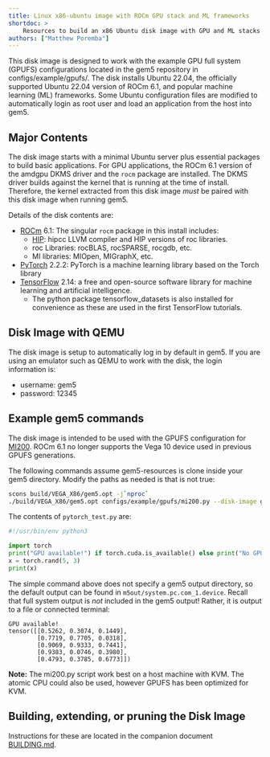 ```yaml
---
title: Linux x86-ubuntu image with ROCm GPU stack and ML frameworks
shortdoc: >
    Resources to build an x86 Ubuntu disk image with GPU and ML stacks
authors: ["Matthew Poremba"]
---
```


This disk image is designed to work with the example GPU full system (GPUFS) configurations located in the gem5 repository in configs/example/gpufs/.
The disk installs Ubuntu 22.04, the officially supported Ubuntu 22.04 version of ROCm 6.1, and popular machine learning (ML) frameworks.
Some Ubuntu configuration files are modified to automatically login as root user and load an application from the host into gem5.

## Major Contents

The disk image starts with a minimal Ubuntu server plus essential packages to build basic applications.
For GPU applications, the ROCm 6.1 version of the amdgpu DKMS driver and the `rocm` package are installed.
The DKMS driver builds against the kernel that is running at the time of install.
Therefore, the kernel extracted from this disk image *must* be paired with this disk image when running gem5.

Details of the disk contents are:
- [ROCm](https://rocm.docs.amd.com/) 6.1: The singular `rocm` package in this install includes:
    - [HIP](https://github.com/ROCm/HIP): hipcc LLVM compiler and HIP versions of roc libraries.
    - roc Libraries: rocBLAS, rocSPARSE, rocgdb, etc.
    - MI libraries: MIOpen, MIGraphX, etc.
- [PyTorch](https://pytorch.org/) 2.2.2: PyTorch is a machine learning library based on the Torch library
- [TensorFlow](https://tensorflow.org/) 2.14: a free and open-source software library for machine learning and artificial intelligence.
    - The python package tensorflow_datasets is also installed for convenience as these are used in the first TensorFlow tutorials.

## Disk Image with QEMU

The disk image is setup to automatically log in by default in gem5.
If you are using an emulator such as QEMU to work with the disk, the login information is:

- username: gem5
- password: 12345

## Example gem5 commands

The disk image is intended to be used with the GPUFS configuration for [MI200](https://rocm.docs.amd.com/en/latest/conceptual/gpu-arch/mi250.html).
ROCm 6.1 no longer supports the Vega 10 device used in previous GPUFS generations.

The following commands assume gem5-resources is clone inside your gem5 directory.
Modify the paths as needed is that is not true:

```sh
scons build/VEGA_X86/gem5.opt -j`nproc`
./build/VEGA_X86/gem5.opt configs/example/gpufs/mi200.py --disk-image gem5-resources/src/x86-ubuntu-gpu-ml/disk-image/x86-ubuntu-gpu-ml --kernel gem5-resources/src/x86-ubuntu-gpu-ml/vmlinux-gpu-ml --app ./pytorch_test.py
```

The contents of `pytorch_test.py` are:

```python
#!/usr/bin/env python3

import torch
print("GPU available!") if torch.cuda.is_available() else print("No GPU available.")
x = torch.rand(5, 3)
print(x)
```

The simple command above does not specify a gem5 output directory, so the default output can be found in `m5out/system.pc.com_1.device`.
Recall that full system output is *not* included in the gem5 output!
Rather, it is output to a file or connected terminal:

```
GPU available!
tensor([[0.5262, 0.3074, 0.1449],
        [0.7719, 0.7705, 0.0318],
        [0.9069, 0.9333, 0.7441],
        [0.9383, 0.0746, 0.3980],
        [0.4793, 0.3785, 0.6773]])
```

**Note:** The mi200.py script work best on a host machine with KVM. The atomic CPU could also be used, however GPUFS has been optimized for KVM.

## Building, extending, or pruning the Disk Image

Instructions for these are located in the companion document [BUILDING.md](BUILDING.md).
